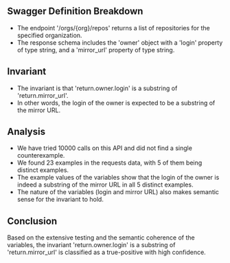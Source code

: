 ## Swagger Definition Breakdown
- The endpoint '/orgs/{org}/repos' returns a list of repositories for the specified organization.
- The response schema includes the 'owner' object with a 'login' property of type string, and a 'mirror_url' property of type string.

## Invariant
- The invariant is that 'return.owner.login' is a substring of 'return.mirror_url'.
- In other words, the login of the owner is expected to be a substring of the mirror URL.

## Analysis
- We have tried 10000 calls on this API and did not find a single counterexample.
- We found 23 examples in the requests data, with 5 of them being distinct examples.
- The example values of the variables show that the login of the owner is indeed a substring of the mirror URL in all 5 distinct examples.
- The nature of the variables (login and mirror URL) also makes semantic sense for the invariant to hold.

## Conclusion
Based on the extensive testing and the semantic coherence of the variables, the invariant 'return.owner.login' is a substring of 'return.mirror_url' is classified as a true-positive with high confidence.
